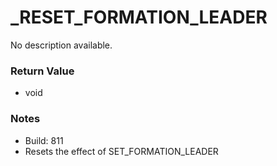 # _RESET_FORMATION_LEADER

No description available.

### Return Value
* void

### Notes
* Build: 811
* Resets the effect of SET_FORMATION_LEADER

